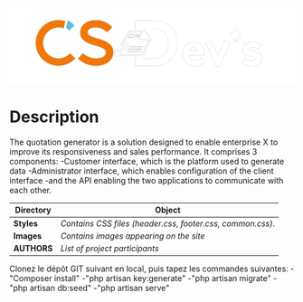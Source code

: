 ![Texte alternatif](images/logo.png)
# Description
The quotation generator is a solution designed to enable enterprise X to improve its responsiveness and sales performance.
It comprises 3 components:
-Customer interface, which is the platform used to generate data
-Administrator interface, which enables configuration of the client interface
-and the API enabling the two applications to communicate with each other.

| Directory | Object | 
| ------------- | ---------------- 
| **Styles**      | *Contains CSS files (header.css, footer.css, common.css)*.      |
| **Images**      | *Contains images appearing on the site*      |
| **AUTHORS**      | *List of project participants*      |

Clonez le dépôt GIT suivant en local, puis tapez les commandes suivantes:
        -"Composer install"
        -"php artisan key:generate"
        -"php artisan migrate"
        -"php artisan db:seed"
        -"php artisan serve"
